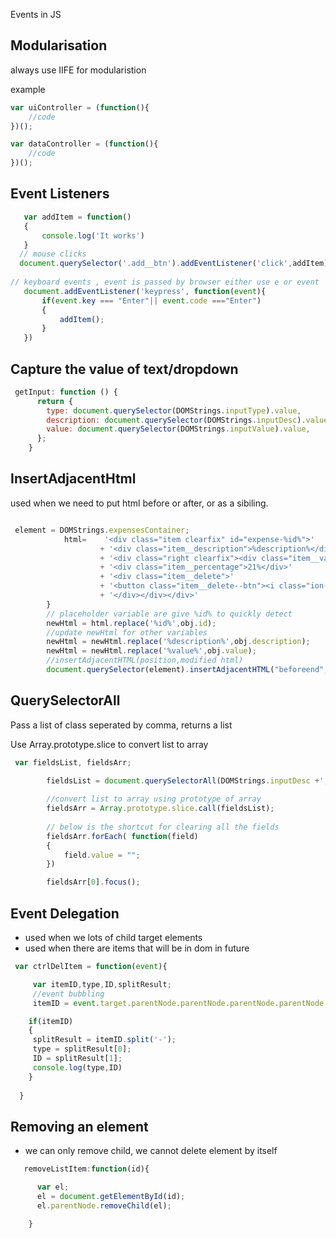 Events in JS

## Modularisation

always use IIFE for modularistion

example
```js
var uiController = (function(){
    //code
})();

var dataController = (function(){
    //code
})();
```

## Event Listeners

```js
   var addItem = function()
   {
       console.log('It works')
   }
  // mouse clicks
  document.querySelector('.add__btn').addEventListener('click',addItem)
    
// keyboard events , event is passed by browser either use e or event
   document.addEventListener('keypress', function(event){
       if(event.key === "Enter"|| event.code ==="Enter")
       {
           addItem();
       }
   })
```
## Capture the value of text/dropdown

```js
 getInput: function () {
      return {
        type: document.querySelector(DOMStrings.inputType).value,
        description: document.querySelector(DOMStrings.inputDesc).value,
        value: document.querySelector(DOMStrings.inputValue).value,
      };
    }
```

## InsertAdjacentHtml

used when we need to put html before or after, or as a sibiling.
```js

 element = DOMStrings.expensesContainer;
            html=    '<div class="item clearfix" id="expense-%id%">'
                    + '<div class="item__description">%description%</div>'
                    + '<div class="right clearfix"><div class="item__value">- %value%</div>'
                    + '<div class="item__percentage">21%</div>'
                    + '<div class="item__delete">'
                    + '<button class="item__delete--btn"><i class="ion-ios-close-outline"></i></button>'
                    + '</div></div></div>'
        }  
        // placeholder variable are give %id% to quickly detect
        newHtml = html.replace('%id%',obj.id); 
        //update newHtml for other variables    
        newHtml = newHtml.replace('%description%',obj.description);   
        newHtml = newHtml.replace('%value%',obj.value);
        //insertAdjacentHTML(position,modified html)   
        document.querySelector(element).insertAdjacentHTML("beforeend",newHtml)
```
## QuerySelectorAll

Pass a list of class seperated by comma, returns a list

Use Array.prototype.slice to convert list to array

```js
 var fieldsList, fieldsArr;

        fieldsList = document.querySelectorAll(DOMStrings.inputDesc +', ' + DOMStrings.inputValue);
         
        //convert list to array using prototype of array
        fieldsArr = Array.prototype.slice.call(fieldsList);
        
        // below is the shortcut for clearing all the fields
        fieldsArr.forEach( function(field)
        {
            field.value = "";
        })

        fieldsArr[0].focus();

```

## Event Delegation

- used when we lots of child target elements
- used when there are items that will be in dom in future

```js
 var ctrlDelItem = function(event){

     var itemID,type,ID,splitResult;
     //event bubbling
     itemID = event.target.parentNode.parentNode.parentNode.parentNode.id;

    if(itemID)
    {
     splitResult = itemID.split('-');
     type = splitResult[0];
     ID = splitResult[1];
     console.log(type,ID)
    }
    
  }
```

## Removing an element
- we can only remove child, we cannot delete element by itself

```js
   removeListItem:function(id){

      var el;
      el = document.getElementById(id);
      el.parentNode.removeChild(el);

    }
```
